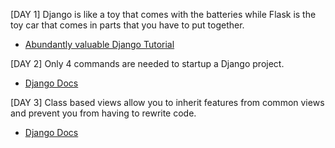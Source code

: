[DAY 1] Django is like a toy that comes with the batteries while Flask is the toy car that comes in parts that you have to put together.

- [Abundantly valuable Django Tutorial](https://docs.djangoproject.com/en/2.2/intro/tutorial01/)

[DAY 2] Only 4 commands are needed to startup a Django project.
- [Django Docs](https://docs.djangoproject.com/en/2.2/topics/)

[DAY 3] Class based views allow you to inherit features from common views and prevent you from having to rewrite code.
- [Django Docs](https://docs.djangoproject.com/en/2.2/topics/class-based-views/)
